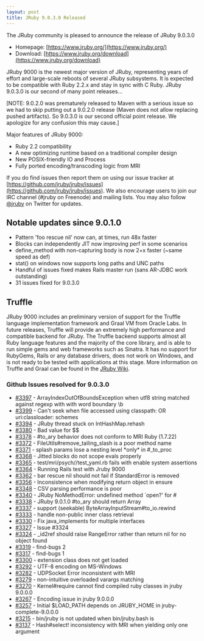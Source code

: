 ```yaml
---
layout: post
title: JRuby 9.0.3.0 Released
---
```

The JRuby community is pleased to announce the release of JRuby 9.0.3.0

- Homepage: [https://www.jruby.org/](https://www.jruby.org/)
- Download: [https://www.jruby.org/download](https://www.jruby.org/download)

JRuby 9000 is the newest major version of JRuby, representing years of effort and large-scale reboots of several JRuby subsystems.  It is expected to be compatible with Ruby 2.2.x and stay in sync with C Ruby.  JRuby 9.0.3.0 is our second of many point releases...

[NOTE: 9.0.2.0 was prematurely released to Maven with a serious issue so we had to skip putting out a 9.0.2.0 release (Maven does not allow replacing pushed artifacts). So 9.0.3.0 is our second official point release. We apologize for any confusion this may cause.]

Major features of JRuby 9000:

- Ruby 2.2 compatibility
- A new optimizing runtime based on a traditional compiler design
- New POSIX-friendly IO and Process
- Fully ported encoding/transcoding logic from MRI

If you do find issues then report them on using our issue tracker at [https://github.com/jruby/jruby/issues](https://github.com/jruby/jruby/issues). We also encourage users to join our IRC channel (#jruby on Freenode) and mailing lists. You may also follow [@jruby](https://twitter.com/jruby) on Twitter for updates.

## Notable updates since 9.0.1.0

- Pattern 'foo rescue nil' now can, at times, run 48x faster
- Blocks can independently JIT now improving perf in some scenarios
- define_method with non-capturing body is now 2+x faster (~same speed as def)
- stat() on windows now supports long paths and UNC paths
- Handful of issues fixed makes Rails master run (sans AR-JDBC work outstanding)
- 31 issues fixed for 9.0.3.0

## Truffle

JRuby 9000 includes an preliminary version of support for the Truffle language implementation framework and Graal VM from Oracle Labs. In future releases, Truffle will provide an extremely high performance and compatible backend for JRuby. The Truffle backend supports almost all Ruby language features and the majority of the core library, and is able to run simple gems and web frameworks such as Sinatra. It has no support for RubyGems, Rails or any database drivers, does not work on Windows, and is not ready to be tested with applications at this stage. More information on Truffle and Graal can be found in the [JRuby Wiki](https://github.com/jruby/jruby/wiki/Truffle).


### Github Issues resolved for 9.0.3.0

<ul>
<li><a href="https://github.com/jruby/jruby/issues/3397">#3397</a> - ArrayIndexOutOfBoundsException when utf8 string matched against regexp with with word boundary \b</li>
<li><a href="https://github.com/jruby/jruby/issues/3399">#3399</a> - Can't seek when file accessed using classpath: OR uri:classloader: schemes</li>
<li><a href="https://github.com/jruby/jruby/issues/3394">#3394</a> - JRuby thread stuck on IntHashMap.rehash</li>
<li><a href="https://github.com/jruby/jruby/issues/3380">#3380</a> - Bad value for $$</li>
<li><a href="https://github.com/jruby/jruby/issues/3378">#3378</a> - #to_ary behavior does not conform to MRI Ruby (1.7.22)</li>
<li><a href="https://github.com/jruby/jruby/issues/3372">#3372</a> - FileUtils#remove_tailing_slash is a poor method name</li>
<li><a href="https://github.com/jruby/jruby/issues/3371">#3371</a> - splash params lose a nesting level *only* in #_to_proc</li>
<li><a href="https://github.com/jruby/jruby/issues/3368">#3368</a> - Jitted blocks do not scope evals properly</li>
<li><a href="https://github.com/jruby/jruby/issues/3365">#3365</a> - test/mri/psych//test_yaml.rb fails with enable system assertions</li>
<li><a href="https://github.com/jruby/jruby/issues/3364">#3364</a> - Running Rails test with Jruby  9000</li>
<li><a href="https://github.com/jruby/jruby/issues/3362">#3362</a> - bar rescue nil should not fail if StandardError is removed</li>
<li><a href="https://github.com/jruby/jruby/issues/3356">#3356</a> - Inconsistence when modifying return object in ensure</li>
<li><a href="https://github.com/jruby/jruby/issues/3348">#3348</a> - CSV parsing performance is poor</li>
<li><a href="https://github.com/jruby/jruby/issues/3340">#3340</a> - JRuby NoMethodError: undefined method `open?' for #<File:/dev/tty></li>
<li><a href="https://github.com/jruby/jruby/issues/3338">#3338</a> - JRuby 9.0.1.0 #to_ary should return Array</li>
<li><a href="https://github.com/jruby/jruby/pull/3337">#3337</a> - support (seekable) ByteArrayInputStream#to_io.rewind</li>
<li><a href="https://github.com/jruby/jruby/issues/3333">#3333</a> - handle non-public inner class retrieval</li>
<li><a href="https://github.com/jruby/jruby/pull/3330">#3330</a> - Fix java_implements for multiple interfaces</li>
<li><a href="https://github.com/jruby/jruby/pull/3327">#3327</a> - Issue #3324</li>
<li><a href="https://github.com/jruby/jruby/issues/3324">#3324</a> - _id2ref should raise RangeError rather than return nil for no object found</li>
<li><a href="https://github.com/jruby/jruby/pull/3319">#3319</a> - find-bugs 2</li>
<li><a href="https://github.com/jruby/jruby/pull/3317">#3317</a> - find-bugs 1</li>
<li><a href="https://github.com/jruby/jruby/issues/3300">#3300</a> - extension class does not get loaded</li>
<li><a href="https://github.com/jruby/jruby/issues/3292">#3292</a> - UTF-8 encoding on MS-Windows</li>
<li><a href="https://github.com/jruby/jruby/issues/3282">#3282</a> - UDPSocket Error inconsistent with MRI</li>
<li><a href="https://github.com/jruby/jruby/issues/3279">#3279</a> - non-intuitive overloaded varargs matching</li>
<li><a href="https://github.com/jruby/jruby/issues/3270">#3270</a> - Kernel#require cannot find compiled ruby classes in jruby 9.0.0.0</li>
<li><a href="https://github.com/jruby/jruby/issues/3267">#3267</a> - Encoding issue in jruby 9.0.0.0</li>
<li><a href="https://github.com/jruby/jruby/issues/3257">#3257</a> - Initial $LOAD_PATH depends on JRUBY_HOME in jruby-complete-9.0.0.0</li>
<li><a href="https://github.com/jruby/jruby/issues/3215">#3215</a> - bin/jruby is not updated when bin/jruby.bash is</li>
<li><a href="https://github.com/jruby/jruby/issues/3137">#3137</a> - Hash#select! inconsistency with MRI when yielding only one argument</li>
</ul>
